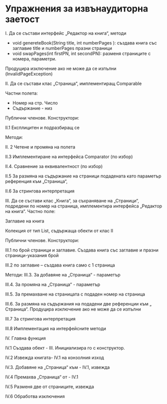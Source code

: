 # Упражнения за извънаудиторна заетост

I. Да се състави интерфейс „Редактор на книга“, методи

* void genereteBook(String title, int numberPages ): създава книга със заглавие title и numberPages празни страници
* void swapPages(int firstPN, int secondPN): разменя страниците с номера, параметри.

Продуцира изключение ако не може да се изпълни (InvalidPageException)

II. Да се състави клас „Страница“, имплементиращ Comparable

Частни полета:

* Номер на стр. Число
* Съдържание - низ

Публични членове. Конструктори:

II.1 Експлицитен и подразбиращ се

Методи:

II. 2 Четене и промяна на полета

II.3 Имплементиране на интерфейса Comparator (по избор)

II.4. Сравнение за еквивалентност (по избор)

II.5 За размяна на съдържание на страници подадената като параметър референция към „Страница“,

II.6 За стрингова интерпретация

III. Да се състави клас „Книга“, за съхраняване на „Страници“, подредени по номер на страница, имплементира интерфейса „Редактор на книга“. Частно поле:

Заглавие на книга

Колекция от тип List, съдържаща обекти от клас II

Публични членове. Конструктори:

III.1 по брой страници и заглавие. Създава книга със заглавие и празни страници-указания брой

III.2 по заглавие – създава книга само с 1 страница

Методи: III.3. За добавяне на „Страница“ - параметър

III.4. За промяна на „Страница“ - параметър

III.5. За премахване на страницата с подаден номер на страница

III.6. За размяна на съдържания на подадени две референции към „ Страница“. Продуцира изключение ако не може да се изпълни

III.7 За стрингова интерпретация

III.8 Имплементация на интерфейсните методи

IV. Главна функция

IV.1 Създава обект - III. Инициализира го с конструктор.

IV.2 Извежда книгата- IV.1 на конзолния изход

IV.3. Добавяне на „Страница“ към - IV.1, извежда

IV.4 Премахва „Страница“ от - IV.1

IV.5 Разменя две от страниците, извежда

IV.6 Обработва изключения

